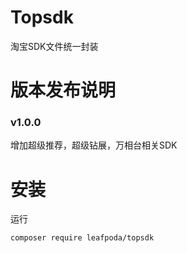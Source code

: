 # Topsdk
淘宝SDK文件统一封装

# 版本发布说明
### v1.0.0
增加超级推荐，超级钻展，万相台相关SDK

# 安装

运行

```
composer require leafpoda/topsdk
```
